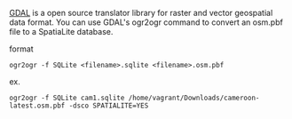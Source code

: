 
[GDAL](http://www.gdal.org/index.html) is a open source translator library for raster and vector geospatial data format. You can use GDAL's ogr2ogr command to convert an osm.pbf file to a SpatiaLite database.

format

`ogr2ogr -f SQLite <filename>.sqlite <filename>.osm.pbf`

ex.

`ogr2ogr -f SQLite cam1.sqlite /home/vagrant/Downloads/cameroon-latest.osm.pbf -dsco SPATIALITE=YES` 
